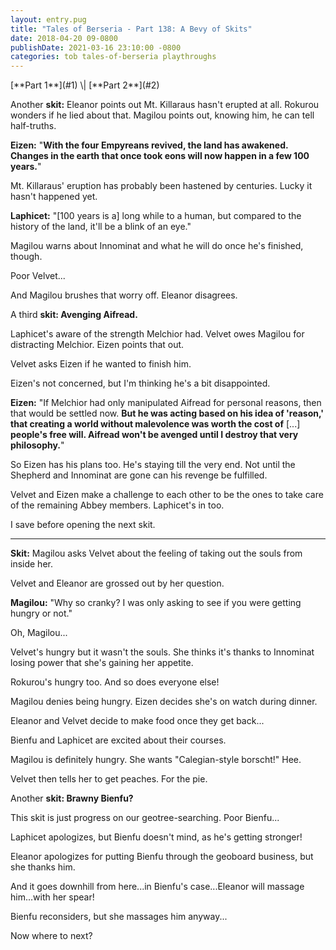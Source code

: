 ```yaml
---
layout: entry.pug
title: "Tales of Berseria - Part 138: A Bevy of Skits"
date: 2018-04-20 09-0800
publishDate: 2021-03-16 23:10:00 -0800
categories: tob tales-of-berseria playthroughs
---
```


<p class="entry-partination" markdown="1">[**Part 1**](#1) \| [**Part 2**](#2)</p>

<a name="1"></a>

Another **skit:** Eleanor points out Mt. Killaraus hasn't erupted at all. Rokurou wonders if he lied about that. Magilou points out, knowing him, he can tell half-truths.

**Eizen:** "**With the four Empyreans revived, the land has awakened. Changes in the earth that once took eons will now happen in a few 100 years.**"

Mt. Killaraus' eruption has probably been hastened by centuries. Lucky it hasn't happened yet.

**Laphicet:** "[100 years is a] long while to a human, but compared to the history of the land, it'll be a blink of an eye."

Magilou warns about Innominat and what he will do once he's finished, though.

Poor Velvet...

And Magilou brushes that worry off. Eleanor disagrees.

A third **skit: Avenging Aifread.**

Laphicet's aware of the strength Melchior had. Velvet owes Magilou for distracting Melchior. Eizen points that out.

Velvet asks Eizen if he wanted to finish him.

Eizen's not concerned, but I'm thinking he's a bit disappointed.

**Eizen:** "If Melchior had only manipulated Aifread for personal reasons, then that would be settled now. **But he was acting based on his idea of 'reason,' that creating a world without malevolence was worth the cost of** [...] **people's free will. Aifread won't be avenged until I destroy that very philosophy.**"

So Eizen has his plans too. He's staying till the very end. Not until the Shepherd and Innominat are gone can his revenge be fulfilled.

Velvet and Eizen make a challenge to each other to be the ones to take care of the remaining Abbey members. Laphicet's in too.

I save before opening the next skit.

<a name="2"></a>

---

**Skit:** Magilou asks Velvet about the feeling of taking out the souls from inside her.

Velvet and Eleanor are grossed out by her question.

**Magilou:** "Why so cranky? I was only asking to see if you were getting hungry or not."

Oh, Magilou...

Velvet's hungry but it wasn't the souls. She thinks it's thanks to Innominat losing power that she's gaining her appetite.

Rokurou's hungry too. And so does everyone else!

Magilou denies being hungry. Eizen decides she's on watch during dinner.

Eleanor and Velvet decide to make food once they get back...

Bienfu and Laphicet are excited about their courses.

Magilou is definitely hungry. She wants "Calegian-style borscht!" Hee.

Velvet then tells her to get peaches. For the pie.

Another **skit: Brawny Bienfu?**

This skit is just progress on our geotree-searching. Poor Bienfu...

Laphicet apologizes, but Bienfu doesn't mind, as he's getting stronger!

Eleanor apologizes for putting Bienfu through the geoboard business, but she thanks him.

And it goes downhill from here...in Bienfu's case...Eleanor will massage him...with her spear!

Bienfu reconsiders, but she massages him anyway...

Now where to next?